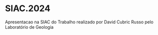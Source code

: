 # SIAC.2024
Apresentacao na SIAC do Trabalho realizado por David Cubric Russo pelo Laboratório de Geologia
